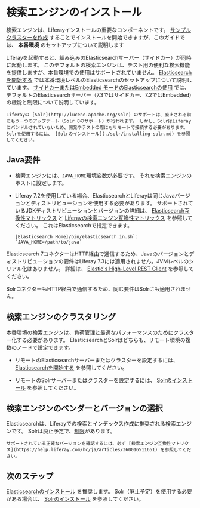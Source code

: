 # 検索エンジンのインストール

検索エンジンは、Liferayインストールの重要なコンポーネントです。 [サンプルクラスターを作成](./../../installation-and-upgrades/setting-up-liferay/clustering-for-high-availability/example-creating-a-simple-dxp-cluster.md#prepare-a-search-engine) することでインストールを開始できますが、このガイドでは、 **本番環境** のセットアップについて説明します

<!-- MAKE A DIAGRAM SIMILAR TO THE CCR ONE BUT WITH JUST ONE CONNECTION -->

Liferayを起動すると、組み込みのElasticsearchサーバー（サイドカー）が同時に起動します。 このデフォルトの検索エンジンは、テスト用の便利な検索機能を提供しますが、本番環境での使用はサポートされていません。 [Elasticsearchを開始する](./elasticsearch/getting-started-with-elasticsearch.md) では本番環境レベルのElasticsearchのセットアップについて説明しています。 [サイドカーまたはEmbedded モードのElasticsearchの使用](./elasticsearch/using-the-sidecar-or-embedded-elasticsearch.md) では、デフォルトのElasticsearchサーバー（7.3ではサイドカー、7.2ではEmbedded）の機能と制限について説明しています。

```{note}
Liferayの [Solr](http://lucene.apache.org/solr) のサポートは、廃止される前にもう一つのアップデート（Solr 8のサポート）が行われます。 しかし、SolrはLiferayにバンドルされていないため、開発やテストの際にもリモートで接続する必要があります。 Solrを使用するには、 [Solrのインストール](./solr/installing-solr.md) を参照してください。
```

<a name="java-requirements" />

## Java要件

* 検索エンジンには、`JAVA_HOME`環境変数が必要です。 それを検索エンジンのホストに設定します。

* Liferay 7.2を使用している場合、ElasticsearchとLiferayは同じJavaバージョンとディストリビューションを使用する必要があります。 サポートされているJDKディストリビューションとバージョンの詳細は、 [Elasticsearch互換性マトリックス](https://www.elastic.co/support/matrix#matrix_jvm) と [Liferayの検索エンジン互換性マトリックス](https://help.liferay.com/hc/ja/articles/360016511651) を参照してください。  これはElasticsearchで指定できます。

    ```properties
    [Elasticsearch Home]/bin/elasticsearch.in.sh`: `JAVA_HOME=/path/to/java`
    ```

Elasticsearch 7コネクターはHTTP経由で通信するため、Javaのバージョンとディストリビューションの要件はLiferay 7.3には適用されません。JVMレベルのシリアル化はありません。 詳細は、 [Elastic's High-Level REST Client](https://www.elastic.co/guide/en/elasticsearch/client/java-rest/7.x/java-rest-high.html) を参照してください。

SolrコネクターもHTTP経由で通信するため、同じ要件はSolrにも適用されません。

<a name="clustering-the-search-engine" />

## 検索エンジンのクラスタリング

本番環境の検索エンジンは、負荷管理と最適なパフォーマンスのためにクラスター化する必要があります。 ElasticsearchとSolrはどちらも、リモート環境の複数のノードで設定できます。

* リモートのElasticsearchサーバーまたはクラスターを設定するには、 [Elasticsearchを開始する](./elasticsearch/getting-started-with-elasticsearch.md) を参照してください。

* リモートのSolrサーバーまたはクラスターを設定するには、 [Solrのインストール](./solr/installing-solr.md) を参照してください。

<a name="selecting-a-search-engine-vendor-and-version" />

## 検索エンジンのベンダーとバージョンの選択

Elasticsearchは、Liferayでの検索とインデックス作成に推奨される検索エンジンです。 Solrは廃止予定で、[制限](./solr/solr-limitations.md)があります。

```{important}
サポートされている正確なバージョンを確認するには、必ず [検索エンジン互換性マトリクス](https://help.liferay.com/hc/ja/articles/360016511651) を参照してください。
```

<a name="whats-next" />

## 次のステップ

[Elasticsearchのインストール](./elasticsearch/getting-started-with-elasticsearch.md) を推奨します。 Solr（廃止予定）を使用する必要がある場合は、 [Solrのインストール](./solr/installing-solr.md) を参照してください。
